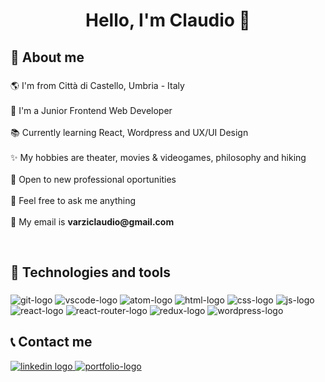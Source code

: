 <h1 align="center">Hello, I'm Claudio 👋</h1>

###

## 💭 About me

###

<p align="left">
🌎 I'm from Città di Castello, Umbria - Italy
<br><br>
📖 I'm a Junior Frontend Web Developer
<br><br>
📚 Currently learning React, Wordpress and UX/UI Design
<br><br>
✨ My hobbies are theater, movies & videogames, philosophy and hiking
<br><br>
💼 Open to new professional oportunities
<br><br>
💬  Feel free to ask me anything
<br><br>
📝 My email is <b>varziclaudio@gmail.com</b>
</p>

<br clear="both">

## 🔧 Technologies and tools

###

<div align="left">
  <img src="https://img.shields.io/badge/GIT-E44C30?style=for-the-badge&logo=git&logoColor=white" alt="git-logo"/>
  <img src="https://img.shields.io/badge/VSCode-0078D4?style=for-the-badge&logo=visual%20studio%20code&logoColor=white" alt="vscode-logo"/>
  <img src="https://img.shields.io/badge/Atom-66595C?style=for-the-badge&logo=Atom&logoColor=white" alt="atom-logo"/>
  <img src="https://img.shields.io/badge/HTML5-E34F26?style=for-the-badge&logo=html5&logoColor=white" alt="html-logo"/>
  <img src="https://img.shields.io/badge/CSS3-1572B6?style=for-the-badge&logo=css3&logoColor=white" alt="css-logo"/>
  <img src="https://img.shields.io/badge/JavaScript-323330?style=for-the-badge&logo=javascript&logoColor=F7DF1E" alt="js-logo"/>
  <img src="https://img.shields.io/badge/React-20232A?style=for-the-badge&logo=react&logoColor=61DAFB" alt="react-logo"/>
  <img src="https://img.shields.io/badge/React_Router-CA4245?style=for-the-badge&logo=react-router&logoColor=white" alt="react-router-logo"/>
  <img src="https://img.shields.io/badge/Redux-593D88?style=for-the-badge&logo=redux&logoColor=white" alt="redux-logo"/>
  <img src="https://img.shields.io/badge/WordPress-20232A?style=for-the-badge&logo=wordpress&logoColor=white" alt="wordpress-logo"/>
</div>

## 📞 Contact me
  <div align="left">
  <a href="https://www.linkedin.com/in/claudiovarzi/" target="_blank">
    <img src="https://img.shields.io/badge/LinkedIn-0077B5?style=for-the-badge&logo=linkedin&logoColor=white" alt="linkedin logo"  />
  </a>
  <a href="https://claudiovarzi.netlify.app/" target="_blank">
    <img src="https://img.shields.io/badge/%20-PORTFOLIO-%239968D9?style=for-the-badge" alt="portfolio-logo"/>
  </a>
</div>
